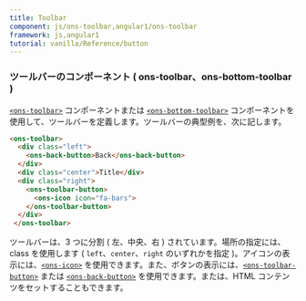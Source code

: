 ```yaml
---
title: Toolbar
component: js/ons-toolbar,angular1/ons-toolbar
framework: js,angular1
tutorial: vanilla/Reference/button
---
```


### ツールバーのコンポーネント ( ons-toolbar、ons-bottom-toolbar )

 [`<ons-toolbar>`](/v2/docs/js/ons-toolbar.html) コンポーネントまたは [`<ons-bottom-toolbar>`](/v2/docs/js/ons-bottom-toolbar.html) コンポーネントを使用して、ツールバーを定義します。ツールバーの典型例を、次に記します。

```html
<ons-toolbar>
  <div class="left">
    <ons-back-button>Back</ons-back-button>
  </div>
  <div class="center">Title</div>
  <div class="right">
    <ons-toolbar-button>
      <ons-icon icon="fa-bars">
    </ons-toolbar-button>
  </div>
 </ons-toolbar>
```

ツールバーは、3 つに分割 ( 左、中央、右 ) されています。場所の指定には、class を使用します ( `left`、`center`、`right` のいずれかを指定 )。アイコンの表示には、[`<ons-icon>`](/v2/docs/js/ons-icon.html) を使用できます。また、ボタンの表示には、[`<ons-toolbar-button>`](/v2/docs/js/ons-toolbar-button.html) または [`<ons-back-button>`](/v2/docs/js/ons-back-button.html) を使用できます。または、HTML コンテンツをセットすることもできます。

